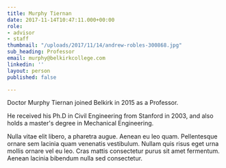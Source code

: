 ```yaml
---
title: Murphy Tiernan
date: 2017-11-14T10:47:11.000+00:00
role:
- advisor
- staff
thumbnail: "/uploads/2017/11/14/andrew-robles-300868.jpg"
sub_heading: Professor
email: murphy@belkirkcollege.com
linkedin: ''
layout: person
published: false

---
```

Doctor Murphy Tiernan joined Belkirk in 2015 as a Professor.

He received his Ph.D in Civil Engineering from Stanford in 2003, and also holds a master's degree in Mechanical Engineering.

Nulla vitae elit libero, a pharetra augue. Aenean eu leo quam. Pellentesque ornare sem lacinia quam venenatis vestibulum. Nullam quis risus eget urna mollis ornare vel eu leo. Cras mattis consectetur purus sit amet fermentum. Aenean lacinia bibendum nulla sed consectetur.